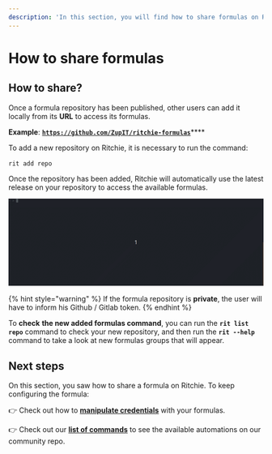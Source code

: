 ```yaml
---
description: 'In this section, you will find how to share formulas on Ritchie.'
---
```


# How to share formulas

## How to share?

Once a formula repository has been published, other users can add it locally from its **URL** to access its formulas.

**Example**: [**`https://github.com/ZupIT/ritchie-formulas`**](https://github.com/ZupIT/ritchie-formulas)\*\*\*\*

To add a new repository on Ritchie, it is necessary to run the command: 

```text
rit add repo
```

Once the repository has been added, Ritchie will automatically use the latest release on your repository to access the available formulas.

![rit add repo command demonstration](../.gitbook/assets/rit-add-repo-3.gif)

{% hint style="warning" %}
If the formula repository is **private**, the user will have to inform his Github / Gitlab token.
{% endhint %}

To **check** **the new added formulas command**, you can run the **`rit list repo`** command to check your new repository, and then run the **`rit --help`** command to take a look at new formulas groups that will appear.

## Next steps 

On this section, you saw how to share a formula on Ritchie. To keep configuring the formula: 

👉 Check out how to [**manipulate credentials**](https://docs.ritchiecli.io/how-to/manipulate-credentials) with your formulas.

👉 Check out our [**list of commands**](../developer/list-of-commands.md) to see the available automations on our community repo. 

